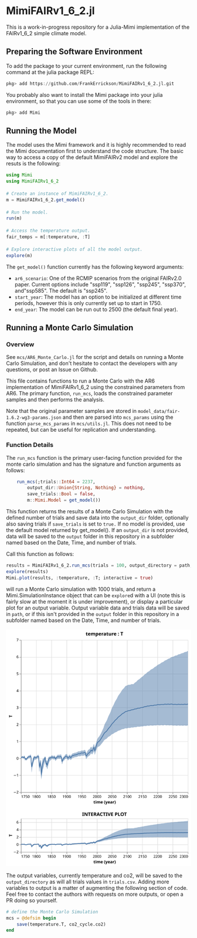 # MimiFAIRv1_6_2.jl

This is a work-in-progress repository for a Julia-Mimi implementation of the FAIRv1_6_2 simple climate model.

## Preparing the Software Environment

To add the package to your current environment, run the following command at the julia package REPL:

```julia
pkg> add https://github.com/FrankErrickson/MimiFAIRv1_6_2.jl.git
```

You probably also want to install the Mimi package into your julia environment, so that you can use some of the tools in there:

```julia
pkg> add Mimi
```

## Running the Model

The model uses the Mimi framework and it is highly recommended to read the Mimi  documentation first to understand the code structure. The basic way to access a copy of the default MimiFAIRv2 model and explore the resuts is the following:

```julia
using Mimi 
using MimiFAIRv1_6_2

# Create an instance of MimiFAIRv1_6_2.
m = MimiFAIRv1_6_2.get_model() 

# Run the model.
run(m)

# Access the temperature output.
fair_temps = m[:temperature, :T]

# Explore interactive plots of all the model output.
explore(m)
```

The `get_model()` function currently has the following keyword arguments:  

* `ar6_scenario`: One of the RCMIP scenarios from the original FAIRv2.0 paper. Current options include "ssp119", "ssp126", "ssp245", "ssp370", and"ssp585". The default is "ssp245".  
* `start_year`: The model has an option to be initialized at different time periods, however this is only currently set up to start in 1750.
* `end_year`: The model can be run out to 2500 (the default final year).  

## Running a Monte Carlo Simulation

### Overview

See `mcs/AR6_Monte_Carlo.jl` for the script and details on running a Monte Carlo Simulation, and don't hesitate to contact the developers with any questions, or post an Issue on Github.

This file contains functions to run a Monte Carlo with the AR6 implementation of MimiFAIRv1_6_2 using the constrained parameters from AR6. The primary function, `run_mcs`, loads the constrained parameter samples and then performs the analysis. 

Note that the original parameter samples are stored in `model_data/fair-1.6.2-wg3-params.json` and then are parsed into `mcs_params` using the function `parse_mcs_params` in `mcs/utils.jl`.  This does not need to be repeated, but can be useful for replication and understanding.

### Function Details

The `run_mcs` function is the primary user-facing function provided for the monte carlo simulation and has the signature and function arguments as follows:

```julia
    run_mcs(;trials::Int64 = 2237, 
        output_dir::Union{String, Nothing} = nothing, 
        save_trials::Bool = false,
        m::Mimi.Model = get_model())
```

This function returns the results of a Monte Carlo Simulation with the defined 
number of trials and save data into the `output_dir` folder, optionally also saving 
trials if `save_trials` is set to `true.` If no model is provided, use the default
model returned by get_model(). If an `output_dir` is not provided, data will be
saved to the `output` folder in this repository in a subfolder named based on the 
Date, Time, and number of trials.

Call this function as follows:

```julia
results = MimiFAIRv1_6_2.run_mcs(trials = 100, output_directory = path, save_trials = true)
explore(results)
Mimi.plot(results, :temperature, :T; interactive = true)
```
will run a Monte Carlo simulation with 1000 trials, and return a Mimi.SimulationInstance object that can be `explore`d with a UI (note this is fairly slow at the moment it is under improvement), or display a particular plot for an output variable. Output variable data and trials data will be saved in `path`, or if this isn't provided in the `output` folder in this repository in a subfolder named based on the Date, Time, and number of trials.
\
\
![Illustrative Example of FAIR Temperatures (n = 100)](https://github.com/FrankErrickson/MimiFAIRv1_6_2.jl/blob/main/plot_1.svg)

The output variables, currently temperature and co2, will be saved to the `output_directory` as will all trials values in `trials.csv`.  Adding more variables to output is a matter of augmenting the following section of code.  Feel free to contact the authors with requests on more outputs, or open a PR doing so yourself.
```julia
# define the Monte Carlo Simulation
mcs = @defsim begin
    save(temperature.T, co2_cycle.co2)
end
```
